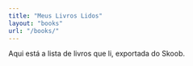 ```yaml
---
title: "Meus Livros Lidos"
layout: "books"
url: "/books/"
---
```


Aqui está a lista de livros que li, exportada do Skoob.
